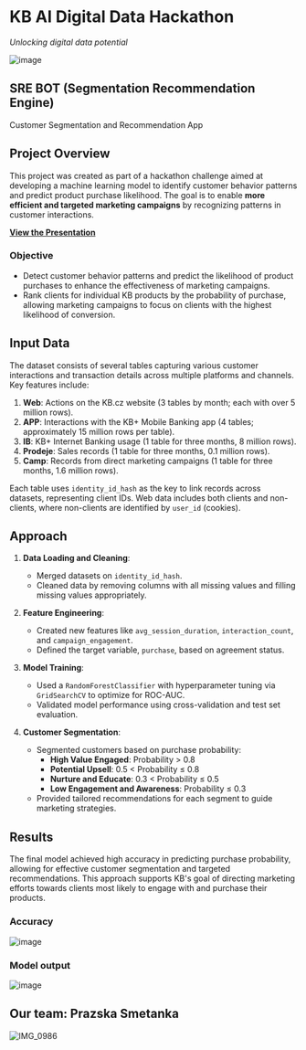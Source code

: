 # KB AI Digital Data Hackathon
<i>Unlocking digital data potential</i>

![image](https://github.com/user-attachments/assets/cf0ef487-a404-4067-8a0b-b6fe4e9142d1)

## SRE BOT (Segmentation Recommendation Engine)
Customer Segmentation and Recommendation App

## Project Overview
This project was created as part of a hackathon challenge aimed at developing a machine learning model to identify customer behavior patterns and predict product purchase likelihood. The goal is to enable **more efficient and targeted marketing campaigns** by recognizing patterns in customer interactions.

[**View the Presentation**](https://skippy8.github.io/kbaihack/ppt/)

### Objective
- Detect customer behavior patterns and predict the likelihood of product purchases to enhance the effectiveness of marketing campaigns.
- Rank clients for individual KB products by the probability of purchase, allowing marketing campaigns to focus on clients with the highest likelihood of conversion.

## Input Data

The dataset consists of several tables capturing various customer interactions and transaction details across multiple platforms and channels. Key features include:

1. **Web**: Actions on the KB.cz website (3 tables by month; each with over 5 million rows).
2. **APP**: Interactions with the KB+ Mobile Banking app (4 tables; approximately 15 million rows per table).
3. **IB**: KB+ Internet Banking usage (1 table for three months, 8 million rows).
4. **Prodeje**: Sales records (1 table for three months, 0.1 million rows).
5. **Camp**: Records from direct marketing campaigns (1 table for three months, 1.6 million rows).

Each table uses `identity_id_hash` as the key to link records across datasets, representing client IDs. Web data includes both clients and non-clients, where non-clients are identified by `user_id` (cookies).

## Approach

1. **Data Loading and Cleaning**:
   - Merged datasets on `identity_id_hash`.
   - Cleaned data by removing columns with all missing values and filling missing values appropriately.

2. **Feature Engineering**:
   - Created new features like `avg_session_duration`, `interaction_count`, and `campaign_engagement`.
   - Defined the target variable, `purchase`, based on agreement status.

3. **Model Training**:
   - Used a `RandomForestClassifier` with hyperparameter tuning via `GridSearchCV` to optimize for ROC-AUC.
   - Validated model performance using cross-validation and test set evaluation.

4. **Customer Segmentation**:
   - Segmented customers based on purchase probability:
     - **High Value Engaged**: Probability > 0.8
     - **Potential Upsell**: 0.5 < Probability ≤ 0.8
     - **Nurture and Educate**: 0.3 < Probability ≤ 0.5
     - **Low Engagement and Awareness**: Probability ≤ 0.3
   - Provided tailored recommendations for each segment to guide marketing strategies.

## Results
The final model achieved high accuracy in predicting purchase probability, allowing for effective customer segmentation and targeted recommendations. This approach supports KB's goal of directing marketing efforts towards clients most likely to engage with and purchase their products.
### Accuracy
![image](https://github.com/user-attachments/assets/8be3c94a-82e6-483b-b7b2-32208169c136)
### Model output
![image](https://github.com/user-attachments/assets/56082e3a-e3c4-497d-accb-1de1d3f10490)

## Our team: Prazska Smetanka
![IMG_0986](https://github.com/user-attachments/assets/f62d1221-d6ca-4ef2-8df2-e47e885279bd)
